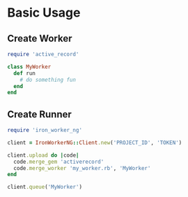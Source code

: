 # Basic Usage

## Create Worker

```ruby
require 'active_record'

class MyWorker
  def run
    # do something fun
  end
end
```

## Create Runner

```ruby
require 'iron_worker_ng'

client = IronWorkerNG::Client.new('PROJECT_ID', 'TOKEN')

client.upload do |code|
  code.merge_gem 'activerecord'
  code.merge_worker 'my_worker.rb', 'MyWorker'
end

client.queue('MyWorker')
```
